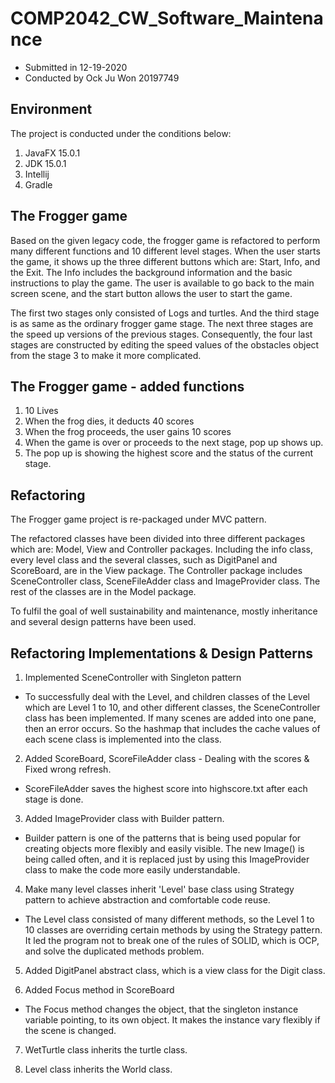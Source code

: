 # COMP2042_CW_Software_Maintenance
* Submitted in 12-19-2020
* Conducted by Ock Ju Won 20197749

## Environment
The project is conducted under the conditions below:

1. JavaFX 15.0.1
2. JDK 15.0.1
3. Intellij
4. Gradle

## The Frogger game
Based on the given legacy code, the frogger game is refactored to perform many different functions and 10 different level stages. When the user starts the game, it shows up the three different buttons which are: Start, Info, and the Exit. The Info includes the background information and the basic instructions to play the game. The user is available to go back to the main screen scene, and the start button allows the user to start the game.

The first two stages only consisted of Logs and turtles. And the third stage is as same as the ordinary frogger game stage. The next three stages are the speed up versions of the previous stages. Consequently, the four last stages are constructed by editing the speed values of the obstacles object from the stage 3 to make it more complicated.

## The Frogger game - added functions

1. 10 Lives
2. When the frog dies, it deducts 40 scores
3. When the frog proceeds, the user gains 10 scores
4. When the game is over or proceeds to the next stage, pop up shows up.
5. The pop up is showing the highest score and the status of the current stage.

## Refactoring

The Frogger game project is re-packaged under MVC pattern.

The refactored classes have been divided into three different packages which are: Model, View and Controller packages. Including the info class, every level class and the several classes, such as DigitPanel and ScoreBoard, are in the View package. The Controller package includes SceneController class, SceneFileAdder class and ImageProvider class. The rest of the classes are in the Model package.

To fulfil the goal of well sustainability and maintenance, mostly inheritance and several design patterns have been used.

## Refactoring Implementations & Design Patterns

1. Implemented SceneController with Singleton pattern
* To successfully deal with the Level, and children classes of the Level which are Level 1 to 10, and other different classes, the SceneController class has been implemented. If many scenes are added into one pane, then an error occurs. So the hashmap that includes the cache values of each scene class is implemented into the class.

2. Added ScoreBoard, ScoreFileAdder class - Dealing with the scores & Fixed wrong refresh.
* ScoreFileAdder saves the highest score into highscore.txt after each stage is done.

3. Added ImageProvider class with Builder pattern.
* Builder pattern is one of the patterns that is being used popular for creating objects more flexibly and easily visible. The new Image() is being called often, and it is replaced just by using this ImageProvider class to make the code more easily understandable.

4. Make many level classes inherit 'Level' base class using Strategy pattern to achieve abstraction and comfortable code reuse.
* The Level class consisted of many different methods, so the Level 1 to 10 classes are overriding certain methods by using the Strategy pattern. It led the program not to break one of the rules of SOLID, which is OCP, and solve the duplicated methods problem.

5. Added DigitPanel abstract class, which is a view class for the Digit class.

6. Added Focus method in ScoreBoard
* The Focus method changes the object, that the singleton instance variable pointing, to its own object. It makes the instance vary flexibly if the scene is changed.

7. WetTurtle class inherits the turtle class.

8. Level class inherits the World class.
